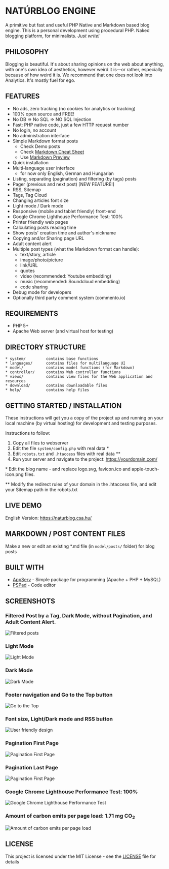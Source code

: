 # NATÚRBLOG ENGINE

A primitive but fast and useful PHP Native and Markdown based blog engine.
This is a personal development using procedural PHP. 
Naked blogging platform, for minimalists. _Just write!_

## PHILOSOPHY

Blogging is beautiful. It's about sharing opinions on the web about anything, with one's own idea of aesthetics, however weird it is—or rather, especially because of how weird it is.
We recommend that one does not look into Analytics. It's mostly fuel for ego.

## FEATURES

* No ads, zero tracking (no cookies for analytics or tracking)
* 100% open source and FREE!
* No DB => No SQL => NO SQL Injection
* Fast: PHP native code, just a few HTTP request number
* No login, no account 
* No administration interface
* Simple Markdown format posts
  - Check Demo posts
  - Check [Markdown Cheat Sheet](https://www.markdownguide.org/cheat-sheet/)
  - Use [Markdown Preview](https://markdownlivepreview.com/)
* Quick installation
* Multi-language user interface
  - for now only English, German and Hungarian
* Listing, separating (pagination) and filtering (by tags) posts
* Pager (previous and next post) [NEW FEATURE!]
* RSS, Sitemap
* Tags, Tag Cloud
* Changing articles font size
* Light mode / Dark mode
* Responsive (mobile and tablet friendly) front-end
* Google Chrome Lighthouse Performance Test: 100%
* Printer friendly web pages
* Calculating posts reading time
* Show posts' creation time and author's nickname
* Copying and/or Sharing page URL
* Adult content alert
* Multiple post types (what the Markdown format can handle):
  - text/story, article
  - image/photo/picture
  - link/URL
  - quotes
  - video (recommended: Youtube embedding)
  - music (recommended: Soundcloud embedding)
  - code sharing
* Debug mode for developers
* Optionally third party comment system (commento.io) 

## REQUIREMENTS

* PHP 5+
* Apache Web server (and virtual host for testing)

## DIRECTORY STRUCTURE

~~~
* system/         contains base functions
* languages/      contains files for multilanguage UI
* model/          contains model functions (for Markdown)
* controller/     contains Web controller functions
* views/          contains view files for the Web application and resources
* download/       contains downloadable files
* help/           contains help files
~~~

## GETTING STARTED / INSTALLATION

These instructions will get you a copy of the project up and running on your local machine (by virtual hosting) for development and testing purposes. 

Instructions to follow:

1. Copy all files to webserver
2. Edit the file `system/config.php` with real data \*
3. Edit `robots.txt` and `.htaccess` files with real data \*\*
4. Run your server and navigate to the project: https://yourdomain.com/

\* Edit the blog name - and replace logo.svg, favicon.ico and apple-touch-icon.png files.

\*\* Modify the redirect rules of your domain in the .htaccess file, and edit your Sitemap path in the robots.txt 

## LIVE DEMO

English Version: https://naturblog.csa.hu/

## MARKDOWN / POST CONTENT FILES

Make a new or edit an existing *.md file (in `model/posts/` folder) for blog posts

## BUILT WITH

* [AppServ](https://www.appserv.org/) - Simple package for programming (Apache + PHP + MySQL)
* [PSPad](https://www.pspad.com/) - Code editor

## SCREENSHOTS

### Filtered Post by a Tag, Dark Mode, without Pagination, and Adult Content Alert.  

![Filtered posts](https://raw.githubusercontent.com/webdevCsAB/naturblog/main/help/nb-help-filtered-posts.PNG)

### Light Mode

![Light Mode](https://raw.githubusercontent.com/webdevCsAB/naturblog/main/help/nb-help-light-mode.PNG)

### Dark Mode

![Dark Mode](https://raw.githubusercontent.com/webdevCsAB/naturblog/main/help/nb-help-dark-mode.PNG)

### Footer navigation and Go to the Top button

![Go to the Top](https://raw.githubusercontent.com/webdevCsAB/naturblog/main/help/nb-footer-go-to-the-top.PNG)

### Font size, Light/Dark mode and RSS button

![User friendly design](https://raw.githubusercontent.com/webdevCsAB/naturblog/main/help/nb-help-large-font-size.PNG)

### Pagination First Page

![Pagination First Page](https://raw.githubusercontent.com/webdevCsAB/naturblog/main/help/nb-help-paginator-dont-stop-now.PNG)

### Pagination Last Page

![Pagination First Page](https://raw.githubusercontent.com/webdevCsAB/naturblog/main/help/nb-help-paginator-last-page.PNG)

### Google Chrome Lighthouse Performance Test: 100%

![Google Chrome Lighthouse Performance Test](https://raw.githubusercontent.com/webdevCsAB/naturblog/main/help/lighthouse-performance-test-home-page-desktop.PNG)

### Amount of carbon emits per page load: 1.71 mg CO<sub>2</sub>

![Amount of carbon emits per page load](https://raw.githubusercontent.com/webdevCsAB/naturblog/main/help/amount-of-carbon-emits-per-page-load.PNG)

## LICENSE

This project is licensed under the MIT License - see the [LICENSE](LICENSE) file for details